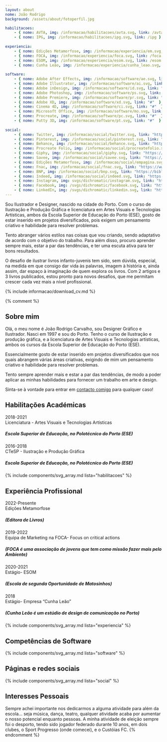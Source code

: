 ```yaml
---
layout: about
nome: João Rodrigo
background: /assets/about/fotoperfil.jpg

habilitacoes:
    - { nome: AVTA, img: /informacao/habilitacoes/avta.svg, link: /avta }
    - { nome: IPG, img: /informacao/habilitacoes/ipg.svg, link: /ipg }
    
experiencia:
    - { nome: Edições Metamorfose, img: /informacao/experiencia/em.svg, link: /edicoes-metamorfose }
    - { nome: FOCA, img: /informacao/experiencia/foca.svg, link: /foca }
    - { nome: ESOM, img: /informacao/experiencia/esom.svg, link: /esom }
    - { nome: Cunha Leão, img: /informacao/experiencia/cunha_leao.svg, link: /cunha-leao }
   
software:
    - { nome: Adobe After Effects, img: /informacao/software/ae.svg, link: "#" }
    - { nome: Adobe Illustrator, img: /informacao/software/ai.svg, link: "#"  }
    - { nome: Adobe inDesign, img: /informacao/software/id.svg, link: "#"  }
    - { nome: Adobe Photoshop, img: /informacao/software/ps.svg, link: "#"  }
    - { nome: Adobe Premiere, img: /informacao/software/pr.svg, link: "#"  }
    - { nome: Adobe XD, img: /informacao/software/xd.svg, link: "#"  }
    - { nome: Cinema 4D, img: /informacao/software/ci.svg, link: "#"  }
    - { nome: Microsoft Office, img: /informacao/software/mo.svg, link: "#"  }
    - { nome: Procreate, img: /informacao/software/pc.svg, link: "#"  }
    - { nome: Putty 3D, img: /informacao/software/pt.svg, link: "#"  }
  
social:
    - { nome: Twitter, img: /informacao/social/twitter.svg, link: "https://twitter.com/JoaoRodrigo86", external: true }
    - { nome: Pinterest, img: /informacao/social/pinterest.svg, link: "https://www.pinterest.pt/JoaoRodrigoCarvalho/", external: true }
    - { nome: Behance, img: /informacao/social/behance.svg, link: "https://www.behance.net/joaocarvalho29", external: true }
    - { nome: Procreate Folio, img: /informacao/social/procreatefolio.svg, link: "https://folio.procreate.com/joaorodrigo", external: true }
    - { nome: Giphy, img: /informacao/social/giphy.svg, link: "https://giphy.com/channel/joaorodrigocarvalho", external: true }
    - { nome: Savee, img: /informacao/social/savee.svg, link: "https://savee.it/joaorodrigocarvalho/", external: true }
    - { nome: Edições Metamorfose, img: /informacao/social/empagina.svg, link: "https://edicoesmetamorfose.pt/2022/10/04/joao-rodrigo-carvalho/", external: true }
    - { nome: Fnac, img: /informacao/social/fnac.svg, link: "https://www.fnac.pt/ia1016675/Joao-Rodrigo-Carvalho", external: true }
    - { nome: BNP, img: /informacao/social/bnp.svg, link: "https://bibliografia.bnportugal.gov.pt/bnp/bnp.exe/q?mfn=273943&qf_AU==CARVALHO%2C%20JOAO%20RODRIGO%2C%201997-", external: true }
    - { nome: Indeed, img: /informacao/social/indeed.svg, link: "https://profile.indeed.com/?hl=pt_PT&co=PT", external: true }
    - { nome: Instagram, img: svgs/dichromatic/instagram.svg, link: "https://www.instagram.com/joaorodrigo86/", external: true }
    - { nome: Facebook, img: /svgs/dichromatic/facebook.svg, link: "https://m.facebook.com/joaorodrigo.carvalho?eav=AfYeLJn4j6ZBG_5D7aLFCzyeHkuXca7hWoC7jC7xq-b9fofA35GjBtmSFHM52Z4Kgos&paipv=0", external: true }
    - { nome: LinkedIn, img: /svgs/dichromatic/linkedin.svg, link: "https://www.linkedin.com/in/joão-rodrigo-carvalho-b3b398230/", external: true }
---
```


Sou Ilustrador e Designer, nascido na cidade do Porto.
Com o curso de Ilustração e Produção Gráfica e licenciatura em Artes Visuais e Tecnologias Artísticas, ambos da Escola Superior de Educação do Porto (ESE), gosto de estar inserido em projetos diversificados, pois exigem um pensamento criativo e habilidade para resolver problemas.

Tento abranger vários estilos nas coisas que vou criando, sendo adaptativo de acordo com o objetivo do trabalho. Para além disso, procuro aprender sempre mais, estar a par das tendências, e ter uma escuta ativa para ter bons resultados. 

O desafio de ilustrar livros infanto-juvenis tem sido, sem dúvida, especial, na medida em que consigo dar vida às palavras, imagem à história e, ainda assim, dar espaço à imaginação de quem explora os livros. 
Com 2 artigos e 3 livros publicados, estou pronto para novos desafios, que me permitam crescer cada vez mais a nível profissional.

{% include informacao/download_cv.md %}

{% comment %}
## Sobre mim

Olá, o meu nome é João Rodrigo Carvalho, sou Designer Gráfico e Ilustrador. Nasci em 1997 e sou do Porto. Tenho o curso de Ilustração e produção gráfica, e a licenciatura de Artes Visuais e Tecnologias artísticas, ambos os cursos da Escola Superior de Educação do Porto (ESE).

Essencialmente gosto de estar inserido em projetos diversificados que nos quais abrangem várias áreas criativas, exigindo de mim um pensamento criativo e habilidade para resolver problemas. 

Tento sempre aprender mais e estar a par das tendências, de modo a poder aplicar as minhas habilidades para fornecer um trabalho em arte e design.

Sinta-se à vontade para entrar em [contacto comigo](/contactos) para qualquer caso!



## Habilitações Académicas
<!-- Usa 3 espaços para fazer paragrafo, ou usa <br> -->
2018-2021   
Licenciatura - Artes Visuais e Tecnologias Artísticas
<!-- Usa 5 # em vez e 6 nesta pagina -->
##### Escola Superior de Educação, no Polotécnico do Porto (ESE) 

2016-2018   
CTeSP - Ilustração e Produção Gráfica 
##### Escola Superior de Educação, no Polotécnico do Porto (ESE)

{% include components/svg_array.md lista="habilitacoes" %}

## Experiência Profissional

2022-Presente   
Edições Metamorfose
##### (Editora de Livros) 

2019-2022   
Equipa de Marketing na FOCA- Focus on critical actions
##### (FOCA é uma associação de jovens que tem como missão fazer mais pelo Ambiente) 

2020-2021   
Estágio- ESOM 
##### (Escola de segunda Oportunidade de Matosinhos)

2018<br>
Estágio- Empresa “Cunha Leão”
##### (Cunha Leão é um estúdio de design de comunicação no Porto)

{% include components/svg_array.md lista="experiencia" %}

## Competências de Software



{% include components/svg_array.md lista="software" %}

## Páginas e redes sociais

{% include components/svg_array.md lista="social" %}

## Interesses Pessoais

Sempre achei importante nos dedicarmos a alguma atividade para além da escola… seja música, dança, teatro, qualquer atividade acaba por aumentar o nosso potencial enquanto pessoas. A minha atividade de eleição sempre foi o desporto, tendo sido jogador federado durante 10 anos, em dois clubes, o Sport Progresso (onde comecei), e o Custóias FC.
{% endcomment %}